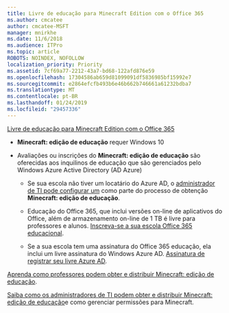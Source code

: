 ```yaml
---
title: Livre de educação para Minecraft Edition com o Office 365
ms.author: cmcatee
author: cmcatee-MSFT
manager: mnirkhe
ms.date: 11/6/2018
ms.audience: ITPro
ms.topic: article
ROBOTS: NOINDEX, NOFOLLOW
localization_priority: Priority
ms.assetid: 7cf69a77-2212-43a7-bd68-122afd876e59
ms.openlocfilehash: 17304586ab659d81099091df5836985bf15992e7
ms.sourcegitcommit: e2864efcfb493b6e46b662b746661a61232bdba7
ms.translationtype: MT
ms.contentlocale: pt-BR
ms.lasthandoff: 01/24/2019
ms.locfileid: "29457336"
---
```

[Livre de educação para Minecraft Edition com o Office 365](https://docs.microsoft.com/en-us/education/windows/get-minecraft-for-education)
  
- **Minecraft: edição de educação** requer Windows 10 
    
- Avaliações ou inscrições do **Minecraft: edição de educação** são oferecidas aos inquilinos de educação que são gerenciados pelo Windows Azure Active Directory (AD Azure) 
    
  - Se sua escola não tiver um locatário do Azure AD, o [administrador de TI pode configurar um](https://docs.microsoft.com/en-us/education/windows/school-get-minecraft) como parte do processo de obtenção **Minecraft: edição de educação**.
    
  - Educação do Office 365, que inclui versões on-line de aplicativos do Office, além de armazenamento on-line de 1 TB é livre para professores e alunos. [Inscreva-se a sua escola Office 365 educacional](https://products.office.com/academic/office-365-education-plan).
    
  - Se a sua escola tem uma assinatura do Office 365 educação, ela inclui um livre assinatura do Windows Azure AD. [Assinatura de registrar seu livre Azure AD](https://msdn.microsoft.com/library/windows/hardware/mt703369%28v=vs.85%29.aspx).
    
[Aprenda como professores podem obter e distribuir Minecraft: edição de educação](https://docs.microsoft.com/en-us/education/windows/teacher-get-minecraft).
  
[Saiba como os administradores de TI podem obter e distribuir Minecraft: edição de educação](https://docs.microsoft.com/en-us/education/windows/school-get-minecraft)e como gerenciar permissões para Minecraft.
  


